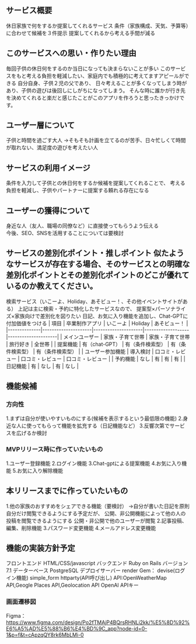 ## サービス概要
休日家族で何をするか提案してくれるサービス
条件（家族構成、天気、予算等）に合わせて候補を３件提示
提案してくれるから考える手間が減る

## このサービスへの思い・作りたい理由
毎回子供の休日何をするのか当日になっても決まらないことが多い
このサービスをもと考える負担を軽減したい、家庭内でも積極的に考えてますアピールができる
自分自身、子供２児の父であり、 日々考えることが多くなってしまう時があり、子供の遊びは後回しにしがちになってしまう。 そんな時に誰かが行き先を決めてくれると楽だと感じたことがこのアプリを作ろうと思ったきっかけです。

## ユーザー層について
子供と時間を過ごす大人
→そもそも計画を立てるのが苦手、日々忙しくて時間が取れない、満足度の遊びを考えたい人　

## サービスの利用イメージ
条件を入力して子供との休日何をするか候補を提案してくれることで、
考える負担を軽減し、子供やパートナーに提案する頼れる存在になる

## ユーザーの獲得について
身近な人（友人、職場の同僚など）に直接使ってもらうよう伝える  
今後、SEO、SNSを活用することについては要検討

## サービスの差別化ポイント・推しポイント 似たようなサービスが存在する場合、そのサービスとの明確な差別化ポイントとその差別化ポイントのどこが優れているのか教えてください。 
検索サービス（いこーよ、Holiday、あそビュー！、その他イベントサイトがある） 上記は主に検索・予約に特化したサービスなので、 提案型×パーソナライズ×家族向けで差別化を図りたい 日記、お気に入り機能を追加し、Chat-GPTに付加価値をつける
| 項目         | 卒業制作アプリ      | いこーよ            | Holiday           | あそビュー！         |
|--------------|---------------------|---------------------|-------------------|---------------------|
| メインユーザー | 家族・子育て世帯     | 家族・子育て世帯     | 旅行好き          | 全世帯              |
| 提案機能     | 有（chat-GPT）      | 有（条件検索型）     | 有（条件検索型）   | 有（条件検索型）     |
| ユーザー参加機能 | 導入検討            | 口コミ・レビュー     | 口コミ・レビュー   | 口コミ・レビュー     |
| 予約機能     | なし                | 有                  | 有                | 有                  |
| 日記機能     | 有                  | なし                | 有                | なし                |



## 機能候補
### 方向性 
1.まずは自分が使いやすいものにする(候補を表示するという最低限の機能) 
2.身近な人に使ってもらって機能を拡充する（日記機能など） 
3.反響次第でサービスを広げるか検討 
### MVPリリース時に作っていたいもの 
1.ユーザー登録機能
2.ログイン機能
3.Chat-gptによる提案機能 
4.お気に入り機能
5.お気に入り解除機能

## 本リリースまでに作っていたいもの  
1.他の家族のおすすめをシェアできる機能（要検討） 
→自分が書いた日記を原則自分だけ閲覧できるようにする予定だが、
公開、非公開機能によって他の人の投稿を閲覧できるようにする
公開・非公開で他のユーザーが閲覧
2.記事投稿、編集、削除機能
3.パスワード変更機能
4.メールアドレス変更機能


## 機能の実装方針予定
 フロントエンド HTML/CSS/javascript
 バックエンド Ruby on Rails バージョン7.1 
 データーベース PostgreSQL 
 デプロイサーバー render 
 Gem： 
 devise(ログイン機能) simple_form
 httparty(API呼び出し) API:OpenWeatherMap API,Geogle Places API,Geolocation API 
OpenAI APIキー

### 画面遷移図
Figma：https://www.figma.com/design/Po2fTMAjP4BQrsRHNLi2kk/%E5%8D%92%E6%A5%AD%E5%88%B6%E4%BD%9C_app?node-id=0-1&p=f&t=cApzqQY8rk6MbLMi-0